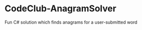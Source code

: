CodeClub-AnagramSolver
======================

Fun C# solution which finds anagrams for a user-submitted word